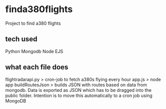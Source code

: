 # finda380flights

Project to find a380 flights

## tech used

Python
Mongodb
Node
EJS

## what each file does

flightradarapi.py > cron-job to fetch a380s flying every hour
app.js > node app
buildRoutesJson > builds JSON with routes based on data from mongodb. Data is exported as JSON which has to be dragged into the public folder. Intention is to move this automatically to a cron job using MongoDB
